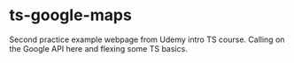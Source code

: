 # ts-google-maps
Second practice example webpage from Udemy intro TS course. Calling on the Google API here and flexing some TS basics.
